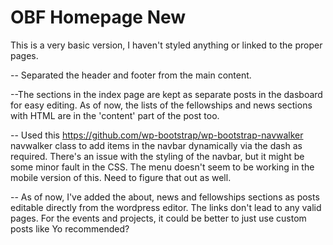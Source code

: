 # OBF Homepage New

This is a very basic version, I haven't styled anything or linked to the proper pages. 

-- Separated the header and footer from the main content.

--The sections in the index page are kept as separate posts in the dasboard for easy editing. As of now, the lists of the fellowships and news sections with HTML are in the 'content' part of the post too. 

-- Used this https://github.com/wp-bootstrap/wp-bootstrap-navwalker navwalker class to add items in the navbar dynamically via the dash as required. There's an issue with the styling of the navbar, but it might be some minor fault in the CSS. The menu doesn't seem to be working in the mobile version of this. Need to figure that out as well.

-- As of now, I've added the about, news and fellowships sections as posts editable directly from the wordpress editor. The links don't lead to any valid pages. For the events and projects, it could be better to just use custom posts like Yo recommended?

